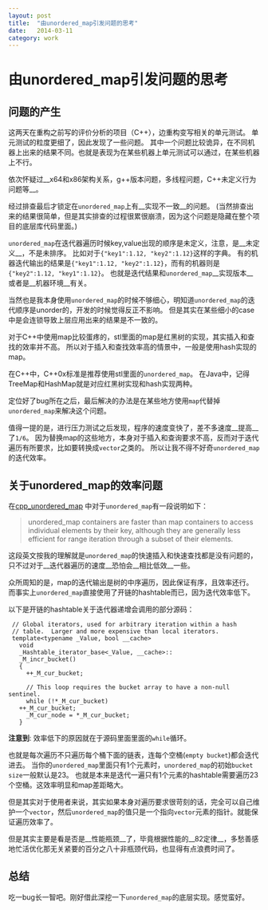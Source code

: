 ```yaml
---
layout: post
title:  "由unordered_map引发问题的思考"
date:   2014-03-11
category: work
---
```


# 由unordered_map引发问题的思考

## 问题的产生

这两天在重构之前写的评价分析的项目（C++），边重构变写相关的单元测试。
单元测试的粒度更细了，因此发现了一些问题。
其中一个问题比较诡异，在不同机器上出来的结果不同。也就是表现为在某些机器上单元测试可以通过，在某些机器上不行。

依次怀疑过__x64和x86架构关系，g++版本问题，多线程问题，C++未定义行为问题等__。

经过排查最后才锁定在`unordered_map`上有__实现不一致__的问题。
(当然排查出来的结果很简单，但是其实排查的过程很累很崩溃，因为这个问题是隐藏在整个项目的底层库代码里面。)

`unordered_map`在迭代器遍历时候key,value出现的顺序是未定义，注意，是__未定义__，不是未排序。
比如对于`{"key1":1.12, "key2":1.12}`这样的字典。
有的机器迭代输出的结果是`{"key1":1.12, "key2":1.12}`，而有的机器则是`{"key2":1.12, "key1":1.12}`。
也就是迭代结果和`unordered_map`__实现版本__或者是__机器环境__有关。

当然也是我本身使用`unordered_map`的时候不够细心，明知道`unordered_map`的迭代顺序是unorder的，开发的时候觉得反正不影响。
但是其实在某些细小的case中是会连锁导致上层应用出来的结果是不一致的。

对于C++中使用map比较蛋疼的，stl里面的map是红黑树的实现，其实插入和查找的效率并不高。
所以对于插入和查找效率高的情景中，一般是使用hash实现的map。

在C++中，C++0x标准是推荐使用stl里面的`unordered_map`。
在Java中，记得TreeMap和HashMap就是对应红黑树实现和hash实现两种。


定位好了bug所在之后，最后解决的办法是在某些地方使用`map`代替掉`unordered_map`来解决这个问题。

值得一提的是，进行压力测试之后发现，程序的速度变快了，差不多速度__提高__了`1/6`。
因为替换map的这些地方，本身对于插入和查询要求不高，反而对于迭代遍历有所要求，比如要转换成`vector`之类的。
所以让我不得不好奇`unordered_map`的迭代效率。


## 关于unordered_map的效率问题

在[cpp\_unordered\_map] 中对于`unordered_map`有一段说明如下：

> unordered_map containers are faster than map containers to access individual elements by their key, although they are generally less efficient for range iteration through a subset of their elements.

这段英文按我的理解就是`unordered_map`的快速插入和快速查找都是没有问题的，只不过对于__迭代器遍历的速度__恐怕会__相比低效__一些。

众所周知的是，map的迭代输出是树的中序遍历，因此保证有序，且效率还行。
而事实上`unordered_map`直接使用了开链的hashtable而已，因为迭代效率低下。

以下是开链的hashtable关于迭代器递增会调用的部分源码：

```
 // Global iterators, used for arbitrary iteration within a hash
 // table.  Larger and more expensive than local iterators.
 template<typename _Value, bool __cache>
   void
   _Hashtable_iterator_base<_Value, __cache>::
   _M_incr_bucket()
   {
     ++_M_cur_bucket;

     // This loop requires the bucket array to have a non-null sentinel.
     while (!*_M_cur_bucket)
   ++_M_cur_bucket;
     _M_cur_node = *_M_cur_bucket;
   }
```

**注意到**: 效率低下的原因就在于源码里面里面的`while`循环。

也就是每次遍历不只遍历每个桶下面的链表，连每个空桶(`empty bucket`)都会迭代进去。
当你的`unordered_map`里面只有1个元素时，`unordered_map`的初始`bucket size`一般默认是23。
也就是本来是迭代一遍只有1个元素的hashtable需要遍历23个空桶。这效率明显和map差距略大。

但是其实对于使用者来说，其实如果本身对遍历要求很苛刻的话，完全可以自己维护一个`vector`，然后`unordered_map`的值只是一个指向`vector`元素的指针。就能保证遍历效率了。

但是其实主要是看是否是__性能瓶颈__了，毕竟根据性能的__82定律__，多愁善感地忙活优化那无关紧要的百分之八十非瓶颈代码，也显得有点浪费时间了。

## 总结

吃一bug长一智吧。刚好借此深挖一下`unordered_map`的底层实现。感觉蛮好。

[cpp\_unordered\_map]:http://www.cplusplus.com/reference/unordered_map/unordered_map/

